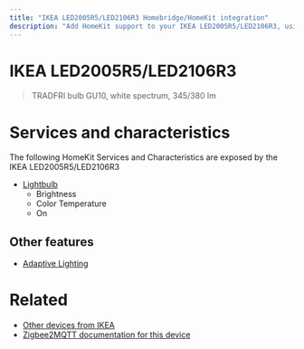 ```yaml
---
title: "IKEA LED2005R5/LED2106R3 Homebridge/HomeKit integration"
description: "Add HomeKit support to your IKEA LED2005R5/LED2106R3, using Homebridge, Zigbee2MQTT and homebridge-z2m."
---
```

<!---
This file has been GENERATED using src/docgen/docgen.ts
DO NOT EDIT THIS FILE MANUALLY!
-->
# IKEA LED2005R5/LED2106R3
> TRADFRI bulb GU10, white spectrum, 345/380 lm


# Services and characteristics
The following HomeKit Services and Characteristics are exposed by
the IKEA LED2005R5/LED2106R3

* [Lightbulb](../../light.md)
  * Brightness
  * Color Temperature
  * On

## Other features
* [Adaptive Lighting](../../light.md)

# Related
* [Other devices from IKEA](../index.md#ikea)
* [Zigbee2MQTT documentation for this device](https://www.zigbee2mqtt.io/devices/LED2005R5_LED2106R3.html)